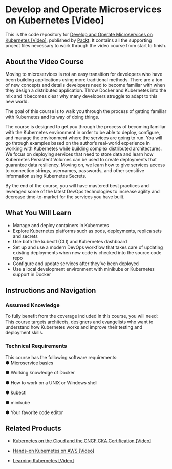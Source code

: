 # Develop and Operate Microservices on Kubernetes [Video]
This is the code repository for [Develop and Operate Microservices on Kubernetes [Video]](https://www.packtpub.com/virtualization-and-cloud/develop-and-operate-microservices-kubernetes-video?utm_source=github&utm_medium=repository&utm_campaign=9781789135206), published by [Packt](https://www.packtpub.com/?utm_source=github). It contains all the supporting project files necessary to work through the video course from start to finish.
## About the Video Course
Moving to microservices is not an easy transition for developers who have been building applications using more traditional methods. There are a ton of new concepts and details developers need to become familiar with when they design a distributed application. Throw Docker and Kubernetes into the mix and it becomes clear why many developers struggle to adapt to this new world.

The goal of this course is to walk you through the process of getting familiar with Kubernetes and its way of doing things.

The course is designed to get you through the process of becoming familiar with the Kubernetes environment in order to be able to deploy, configure, and manage the environment where the services are going to run. You will go through examples based on the author’s real-world experience in working with Kubernetes while building complex distributed architectures. We focus on deploying services that need to store data and learn how Kubernetes Persistent Volumes can be used to create deployments that guarantee data resiliency. Moving on, we learn how to give services access to connection strings, usernames, passwords, and other sensitive information using Kubernetes Secrets.

By the end of the course, you will have mastered best practices and leveraged some of the latest DevOps technologies to increase agility and decrease time-to-market for the services you have built.

<H2>What You Will Learn</H2>
<DIV class=book-info-will-learn-text>
<UL>
<LI>Manage and deploy containers in Kubernetes&nbsp; 
<LI>Explore Kubernetes platforms such as pods, deployments, replica sets and secrets 
<LI>Use both the kubectl (CLI) and Kubernetes dashboard 
<LI>Set up and use a modern DevOps workflow that takes care of updating existing deployments when new code is checked into the source code repo 
<LI>Configure and update services after they've been deployed 
<LI>Use a local development environment with minikube or Kubernetes support in Docker </LI></UL></DIV>

## Instructions and Navigation
### Assumed Knowledge
To fully benefit from the coverage included in this course, you will need:<br/>
This course targets architects, designers and evangelists who want to understand how Kubernetes works and improve their testing and deployment skills.
### Technical Requirements
This course has the following software requirements:<br/>
● Microservice basics

● Working knowledge of Docker

● How to work on a UNIX or Windows shell

● kubectl

● minikube

● Your favorite code editor


## Related Products
* [Kubernetes on the Cloud and the CNCF CKA Certification [Video]](https://www.packtpub.com/networking-and-servers/kubernetes-cloud-and-cncf-cka-certification-video?utm_source=github&utm_medium=repository&utm_campaign=9781789531565)

* [Hands-on Kubernetes on AWS [Video]](https://www.packtpub.com/virtualization-and-cloud/hands-kubernetes-aws-video?utm_source=github&utm_medium=repository&utm_campaign=9781789130003)

* [Learning Kubernetes [Video]](https://www.packtpub.com/virtualization-and-cloud/learning-kubernetes-video?utm_source=github&utm_medium=repository&utm_campaign=9781787126541)

